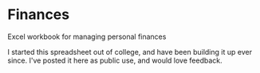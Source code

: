 # Finances
Excel workbook for managing personal finances

I started this spreadsheet out of college, and have been building it up ever since. I've posted it here as public use, and would love feedback.

